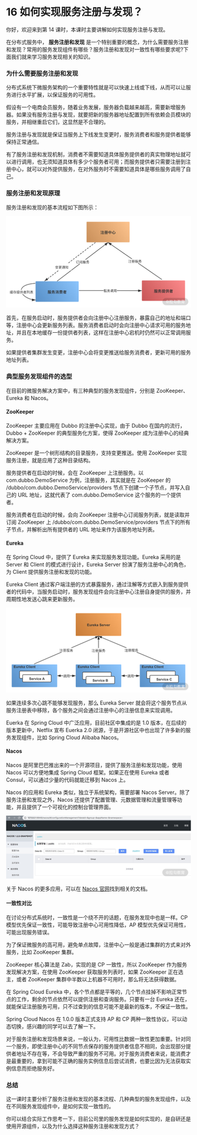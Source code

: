 # 16 如何实现服务注册与发现？

你好，欢迎来到第 14 课时，本课时主要讲解如何实现服务注册与发现。

在分布式服务中， **服务注册和发现** 是一个特别重要的概念，为什么需要服务注册和发现？常用的服务发现组件有哪些？服务注册和发现对一致性有哪些要求呢?下面我们就来学习服务发现相关的知识。

### 为什么需要服务注册和发现

分布式系统下微服务架构的一个重要特性就是可以快速上线或下线，从而可以让服务进行水平扩展，以保证服务的可用性。

假设有一个电商会员服务，随着业务发展，服务器负载越来越高，需要新增服务器。如果没有服务注册与发现，就要把新的服务器地址配置到所有依赖会员模块的服务，并相继重启它们，这显然是不合理的。

服务注册与发现就是保证当服务上下线发生变更时，服务消费者和服务提供者能够保持正常通信。

有了服务注册和发现机制，消费者不需要知道具体服务提供者的真实物理地址就可以进行调用，也无须知道具体有多少个服务者可用；而服务提供者只需要注册到注册中心，就可以对外提供服务，在对外服务时不需要知道具体是哪些服务调用了自己。

### 服务注册和发现原理

服务注册和发现的基本流程如下图所示：

![image](assets/Ciqc1F7GKL2AdvDaAAGP_eJ6zd0194.png)

首先，在服务启动时，服务提供者会向注册中心注册服务，暴露自己的地址和端口等，注册中心会更新服务列表。服务消费者启动时会向注册中心请求可用的服务地址，并且在本地缓存一份提供者列表，这样在注册中心宕机时仍然可以正常调用服务。

如果提供者集群发生变更，注册中心会将变更推送给服务消费者，更新可用的服务地址列表。

### 典型服务发现组件的选型

在目前的微服务解决方案中，有三种典型的服务发现组件，分别是 ZooKeeper、Eureka 和 Nacos。

#### ZooKeeper

ZooKeeper 主要应用在 Dubbo 的注册中心实现，由于 Dubbo 在国内的流行，Dubbo + ZooKeeper 的典型服务化方案，使得 ZooKeeper 成为注册中心的经典解决方案。

ZooKeeper 是一个树形结构的目录服务，支持变更推送。使用 ZooKeeper 实现服务注册，就是应用了这种目录结构。

服务提供者在启动的时候，会在 ZooKeeper 上注册服务。以 com.dubbo.DemoService 为例，注册服务，其实就是在 ZooKeeper 的 /dubbo/com.dubbo.DemoService/providers 节点下创建一个子节点，并写入自己的 URL 地址，这就代表了 com.dubbo.DemoService 这个服务的一个提供者。

服务消费者在启动的时候，会向 ZooKeeper 注册中心订阅服务列表，就是读取并订阅 ZooKeeper 上 /dubbo/com.dubbo.DemoService/providers 节点下的所有子节点，并解析出所有提供者的 URL 地址来作为该服务地址列表。

#### Eureka

在 Spring Cloud 中，提供了 Eureka 来实现服务发现功能。Eureka 采用的是 Server 和 Client 的模式进行设计，Eureka Server 扮演了服务注册中心的角色，为 Client 提供服务注册和发现的功能。

Eureka Client 通过客户端注册的方式暴露服务，通过注解等方式嵌入到服务提供者的代码中，当服务启动时，服务发现组件会向注册中心注册自身提供的服务，并周期性地发送心跳来更新服务。

![image](assets/CgqCHl7GKNCAURouAAFzGomu7Gs531.png)

如果连续多次心跳不能够发现服务，那么 Eureka Server 就会将这个服务节点从服务注册表中移除，各个服务之间会通过注册中心的注册信息来实现调用。

Euerka 在 Spring Cloud 中广泛应用，目前社区中集成的是 1.0 版本，在后续的版本更新中，Netflix 宣布 Euerka 2.0 闭源，于是开源社区中也出现了许多新的服务发现组件，比如 Spring Cloud Alibaba Nacos。

#### Nacos

Nacos 是阿里巴巴推出来的一个开源项目，提供了服务注册和发现功能，使用 Nacos 可以方便地集成 Spring Cloud 框架。如果正在使用 Eureka 或者 Consul，可以通过少量的代码就能迁移到 Nacos 上。

Nacos 的应用和 Eureka 类似，独立于系统架构，需要部署 Nacos Server。除了服务注册和发现之外，Nacos 还提供了配置管理、元数据管理和流量管理等功能，并且提供了一个可视化的控制台管理界面。

![image](assets/Ciqc1F7GKNyASZrcAAY4CF3B8qE355.png)

关于 Nacos 的更多应用，可以在 [Nacos 官网](https://nacos.io/zh-cn/)找到相关的文档。

#### 一致性对比

在讨论分布式系统时，一致性是一个绕不开的话题，在服务发现中也是一样。CP 模型优先保证一致性，可能导致注册中心可用性降低，AP 模型优先保证可用性，可能出现服务错误。

为了保证微服务的高可用，避免单点故障，注册中心一般是通过集群的方式来对外服务，比如 ZooKeeper 集群。

ZooKeeper 核心算法是 Zab，实现的是 CP 一致性，所以 ZooKeeper 作为服务发现解决方案，在使用 ZooKeeper 获取服务列表时，如果 ZooKeeper 正在选主，或者 ZooKeeper 集群中半数以上机器不可用时，那么将无法获得数据。

在 Spring Cloud Eureka 中，各个节点都是平等的，几个节点挂掉不影响正常节点的工作，剩余的节点依然可以提供注册和查询服务。只要有一台 Eureka 还在，就能保证注册服务可用，只不过查到的信息可能不是最新的版本，不保证一致性。

Spring Cloud Nacos 在 1.0.0 版本正式支持 AP 和 CP 两种一致性协议，可以动态切换，感兴趣的同学可以去了解一下。

对于服务注册和发现场景来说，一般认为，可用性比数据一致性更加重要。针对同一个服务，即使注册中心的不同节点保存的服务提供者信息不相同，会出现部分提供者地址不存在等，不会导致严重的服务不可用。对于服务消费者来说，能消费才是最重要的，拿到可能不正确的服务实例信息后尝试消费，也要比因为无法获取实例信息而拒绝服务好。

### 总结

这一课时主要分析了服务注册和发现的基本流程、几种典型的服务发现组件，以及在不同服务发现组件中，是如何实现一致性的。

你可以结合实际工作思考一下，目前公司里的服务发现是如何实现的，是自研还是使用开源组件，以及为什么选择这种服务注册和发现方式？
